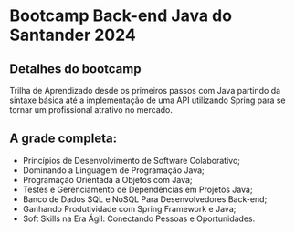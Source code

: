 # Bootcamp Back-end Java do Santander 2024

## Detalhes do bootcamp
Trilha de Aprendizado desde os primeiros passos com Java partindo da sintaxe básica até a implementação de uma API utilizando Spring para se tornar um profissional atrativo no mercado.

## A grade completa:

* Princípios de Desenvolvimento de Software Colaborativo;
* Dominando a Linguagem de Programação Java;
* Programação Orientada a Objetos com Java;
* Testes e Gerenciamento de Dependências em Projetos Java;
* Banco de Dados SQL e NoSQL Para Desenvolvedores Back-end;
* Ganhando Produtividade com Spring Framework e Java;
* Soft Skills na Era Ágil: Conectando Pessoas e Oportunidades.
